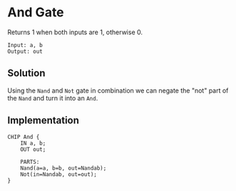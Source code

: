# And Gate

Returns 1 when both inputs are 1, otherwise 0.

```
Input: a, b
Output: out
```

## Solution 
Using the `Nand` and `Not` gate in combination we can negate the "not" part of the `Nand` and turn it into an `And`.

## Implementation

```hdl
CHIP And {
    IN a, b;
    OUT out;

    PARTS:
    Nand(a=a, b=b, out=Nandab);
    Not(in=Nandab, out=out);
}
```